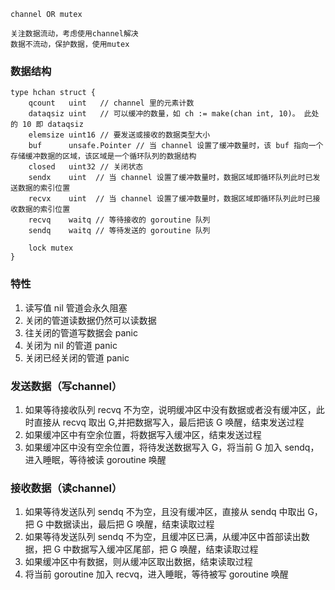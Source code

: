 ```
channel OR mutex

关注数据流动，考虑使用channel解决
数据不流动，保护数据，使用mutex
```

### 数据结构
```
type hchan struct {
	qcount   uint   // channel 里的元素计数
	dataqsiz uint   // 可以缓冲的数量，如 ch := make(chan int, 10)。 此处的 10 即 dataqsiz
	elemsize uint16 // 要发送或接收的数据类型大小
	buf      unsafe.Pointer // 当 channel 设置了缓冲数量时，该 buf 指向一个存储缓冲数据的区域，该区域是一个循环队列的数据结构
	closed   uint32 // 关闭状态
	sendx    uint  // 当 channel 设置了缓冲数量时，数据区域即循环队列此时已发送数据的索引位置
	recvx    uint  // 当 channel 设置了缓冲数量时，数据区域即循环队列此时已接收数据的索引位置
	recvq    waitq // 等待接收的 goroutine 队列
	sendq    waitq // 等待发送的 goroutine 队列

	lock mutex
}
```

### 特性
1. 读写值 nil 管道会永久阻塞
2. 关闭的管道读数据仍然可以读数据
3. 往关闭的管道写数据会 panic
4. 关闭为 nil 的管道 panic
5. 关闭已经关闭的管道 panic

### 发送数据（写channel）
1. 如果等待接收队列 recvq 不为空，说明缓冲区中没有数据或者没有缓冲区，此时直接从 recvq 取出 G,并把数据写入，最后把该 G 唤醒，结束发送过程
2. 如果缓冲区中有空余位置，将数据写入缓冲区，结束发送过程
3. 如果缓冲区中没有空余位置，将待发送数据写入 G，将当前 G 加入 sendq，进入睡眠，等待被读 goroutine 唤醒

### 接收数据（读channel）
1. 如果等待发送队列 sendq 不为空，且没有缓冲区，直接从 sendq 中取出 G，把 G 中数据读出，最后把 G 唤醒，结束读取过程
2. 如果等待发送队列 sendq 不为空，且缓冲区已满，从缓冲区中首部读出数据，把 G 中数据写入缓冲区尾部，把 G 唤醒，结束读取过程
3. 如果缓冲区中有数据，则从缓冲区取出数据，结束读取过程
4. 将当前 goroutine 加入 recvq，进入睡眠，等待被写 goroutine 唤醒